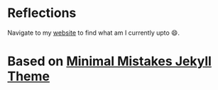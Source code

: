 # Reflections
Navigate to my [website](https://jmohit13.github.io/resume/) to find what am I currently upto :smile:.

# Based on [Minimal Mistakes Jekyll Theme](https://mmistakes.github.io/minimal-mistakes/)


